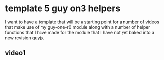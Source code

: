 # template 5 guy on3 helpers

I want to have a template that will be a starting point for a number of videos that make use of my guy-one-r0 module along with a number of helper functions that I have made for the module that I have not yet baked into a new revision guyjs.

## video1
